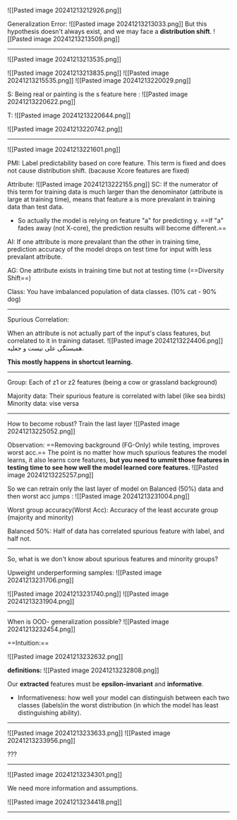 ![[Pasted image 20241213212926.png]]

Generalization Error:
![[Pasted image 20241213213033.png]]
But this hypothesis doesn't always exist, and we may face a **distribution shift**.
![[Pasted image 20241213213509.png]]

--------------

![[Pasted image 20241213213535.png]]


![[Pasted image 20241213213835.png]]
![[Pasted image 20241213215535.png]]
![[Pasted image 20241213220029.png]]

S: Being real or painting is the s feature here :
![[Pasted image 20241213220622.png]]

T:
![[Pasted image 20241213220644.png]]

![[Pasted image 20241213220742.png]]

---------------------------
![[Pasted image 20241213221601.png]]

PMI: Label predictability based on core feature. This term is fixed and does not cause distribution shift. (bacause Xcore features are fixed)

Attribute:
![[Pasted image 20241213222155.png]]
SC:
If the numerator of this term for training data is much larger than the denominator (attribute is large at training time), means that feature a is more prevalant in training data than test data. 
- So actually the model is relying on feature "a" for predicting y. ==If "a" fades away (not X-core), the prediction results will become different.==

AI:
If one attribute is more prevalant than the other in training time, prediction accuracy of the model drops on test time for input with less prevalant attribute.

AG:
One attribute exists in training time but not at testing time (==Diversity Shift==)

Class:
You have imbalanced population of data classes. (10% cat - 90% dog)

----------------------

Spurious Correlation:

When an attribute is not actually part of the input's class features, but correlated to it in training dataset.
![[Pasted image 20241213224406.png]]
همبستگی علی نیست و جعلیه.

**This mostly happens in shortcut learning.**

------------------------

Group: Each of z1 or z2 features (being a cow or grassland background)

Majority data: Their spurious feature is correlated with label (like sea birds)
Minority data: vise versa

-------------

How to become robust? Train the last layer
![[Pasted image 20241213225052.png]]

Observation: ==Removing background (FG-Only) while testing, improves worst acc.==
The point is no matter how much spurious features the model learns, it also learns core features, **but you need to ummit those features in testing time to see how well the model learned core features.**
![[Pasted image 20241213225257.png]]


So we can retrain only the last layer of model on Balanced (50%) data and then worst acc jumps :
![[Pasted image 20241213231004.png]]

Worst group accuracy(Worst Acc):
Accuracy of the least accurate group (majority and minority)

Balanced 50%: Half of data has correlated spurious feature with label, and half not.

------------------

So, what is we don't know about spurious features and minority groups?

Upweight underperforming samples:
![[Pasted image 20241213231706.png]]

![[Pasted image 20241213231740.png]]
![[Pasted image 20241213231904.png]]

------------

When is OOD- generalization possible?
![[Pasted image 20241213232454.png]]

==Intuition:==

![[Pasted image 20241213232632.png]]

**definitions:**
![[Pasted image 20241213232808.png]]


Our **extracted** features must be **epsilon-invariant** and **informative**.

- Informativeness: how well your model can distinguish between each two classes (labels)in the worst distribution (in which the model has least distinguishing ability).

-------------------------

![[Pasted image 20241213233633.png]]
![[Pasted image 20241213233956.png]]

???

----------------

![[Pasted image 20241213234301.png]]

We need more information and assumptions.

![[Pasted image 20241213234418.png]]

---------------


